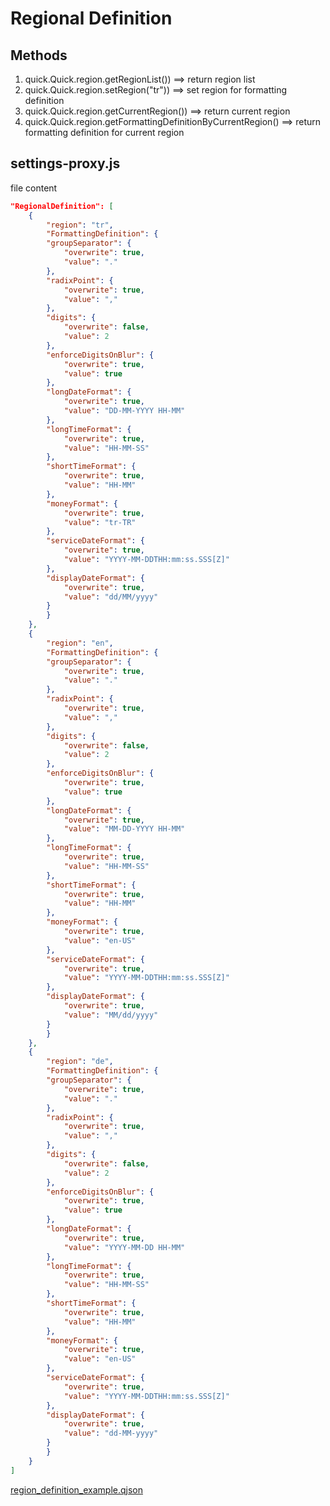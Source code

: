 
# Regional Definition

## Methods
1. quick.Quick.region.getRegionList()) ==> return region list
2. quick.Quick.region.setRegion("tr")) ==> set region for formatting definition
3. quick.Quick.region.getCurrentRegion()) ==> return current region
4. quick.Quick.region.getFormattingDefinitionByCurrentRegion() ==> return formatting definition for current region

## settings-proxy.js
file content
```json
"RegionalDefinition": [
	{
		"region": "tr",
		"FormattingDefinition": {
		"groupSeparator": {
			"overwrite": true,
			"value": "."
		},
		"radixPoint": {
			"overwrite": true,
			"value": ","
		},
		"digits": {
			"overwrite": false,
			"value": 2
		},
		"enforceDigitsOnBlur": {
			"overwrite": true,
			"value": true
		},
		"longDateFormat": {
			"overwrite": true,
			"value": "DD-MM-YYYY HH-MM"
		},
		"longTimeFormat": {
			"overwrite": true,
			"value": "HH-MM-SS"
		},
		"shortTimeFormat": {
			"overwrite": true,
			"value": "HH-MM"
		},
		"moneyFormat": {
			"overwrite": true,
			"value": "tr-TR"
		},
		"serviceDateFormat": {
			"overwrite": true,
			"value": "YYYY-MM-DDTHH:mm:ss.SSS[Z]"
		},
		"displayDateFormat": {
			"overwrite": true,
			"value": "dd/MM/yyyy"
		}
		}
	},
	{
		"region": "en",
		"FormattingDefinition": {
		"groupSeparator": {
			"overwrite": true,
			"value": "."
		},
		"radixPoint": {
			"overwrite": true,
			"value": ","
		},
		"digits": {
			"overwrite": false,
			"value": 2
		},
		"enforceDigitsOnBlur": {
			"overwrite": true,
			"value": true
		},
		"longDateFormat": {
			"overwrite": true,
			"value": "MM-DD-YYYY HH-MM"
		},
		"longTimeFormat": {
			"overwrite": true,
			"value": "HH-MM-SS"
		},
		"shortTimeFormat": {
			"overwrite": true,
			"value": "HH-MM"
		},
		"moneyFormat": {
			"overwrite": true,
			"value": "en-US"
		},
		"serviceDateFormat": {
			"overwrite": true,
			"value": "YYYY-MM-DDTHH:mm:ss.SSS[Z]"
		},
		"displayDateFormat": {
			"overwrite": true,
			"value": "MM/dd/yyyy"
		}
		}
	},
	{
		"region": "de",
		"FormattingDefinition": {
		"groupSeparator": {
			"overwrite": true,
			"value": "."
		},
		"radixPoint": {
			"overwrite": true,
			"value": ","
		},
		"digits": {
			"overwrite": false,
			"value": 2
		},
		"enforceDigitsOnBlur": {
			"overwrite": true,
			"value": true
		},
		"longDateFormat": {
			"overwrite": true,
			"value": "YYYY-MM-DD HH-MM"
		},
		"longTimeFormat": {
			"overwrite": true,
			"value": "HH-MM-SS"
		},
		"shortTimeFormat": {
			"overwrite": true,
			"value": "HH-MM"
		},
		"moneyFormat": {
			"overwrite": true,
			"value": "en-US"
		},
		"serviceDateFormat": {
			"overwrite": true,
			"value": "YYYY-MM-DDTHH:mm:ss.SSS[Z]"
		},
		"displayDateFormat": {
			"overwrite": true,
			"value": "dd-MM-yyyy"
		}
		}
	}
]
```
[region_definition_example.qjson](https://cdn.softtech.com.tr/ngsp-quick/nemo/dev/mdScripts/RegionalDefinition/region_definition_example.qjson)